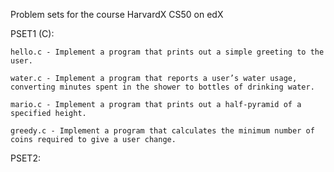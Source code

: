 Problem sets for the course HarvardX CS50 on edX

PSET1 (C): 

    hello.c - Implement a program that prints out a simple greeting to the user.
    
    water.c - Implement a program that reports a user’s water usage, converting minutes spent in the shower to bottles of drinking water.

    mario.c - Implement a program that prints out a half-pyramid of a specified height.

    greedy.c - Implement a program that calculates the minimum number of coins required to give a user change.

PSET2: 